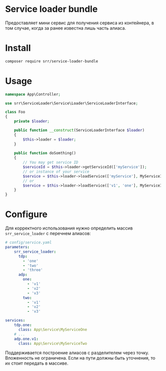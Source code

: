 # Service loader bundle
Предоставляет мини сервис для получения сервиса из контейнера, в том случае, когда за ранее известна лишь часть алиаса.

# Install
```bash
composer require srr/service-loader-bundle
``` 
# Usage
```php
namespace App\Controller;

use srr\ServiceLoader\Service\Loader\ServiceLoaderInterface;

class Foo
{
    private $loader;

    public function __construct(ServiceLoaderInterface $loader) 
    {
        $this->loader = $loader;
    }
    
    public function doSomthing()
    {
        // You may get service ID
        $serviceId = $this->loader->getServiceId(['myService']);
        // or instance of your service
        $service = $this->loader->loadService(['myService'], MyServiceInterface::class);
        // or
        $service = $this->loader->loadService(['v1', 'one'], MyServiceInterface::class);
    }
}
```

# Configure

Для корректного использования нужно определить массив `srr_service_loader` с перечнем алиасов:

```yaml
# config/service.yaml
parameters:
    srr_service_loader:
      tdp:
        - 'one'
        - 'two'
        - 'three'
      adp:
        one:
          - 'v1'
          - 'v2'
          - 'v3'
        two:
          - 'v1'
          - 'v2'
          - 'v3'

services:
    tdp.one:
      class: App\Service\MyServiceOne
    # ...
    adp.one.v1:
      class: App\Service\MyServiceTwo
```

Поддерживается построение алиасов с разделителем через точку. Вложенность не ограничена. Если на пути должны быть уточнения, то их стоит передать в массиве. 